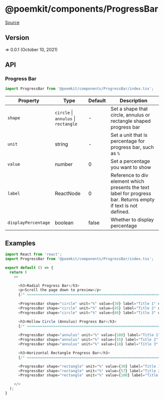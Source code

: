 # @poemkit/components/ProgressBar

[Source](https://github.com/xizon/poemkit/tree/main/src/client/components/ProgressBar)

## Version

=> 0.0.1 (October 10, 2021)

## API

### Progress Bar
```js
import ProgressBar from '@poemkit/components/ProgressBar/index.tsx';
```
| Property | Type | Default | Description |
| --- | --- | --- | --- |
| `shape` | `circle` \| `annulus` \| `rectangle`  | - | Set a shape that circle, annulus or rectangle shaped progress bar |
| `unit` | string  | - | Set a unit that is percentage for progress bar, such as `%` |
| `value` | number  | 0 | Set a percentage you want to show |
| `label` | ReactNode  | 0 | Reference to div element which presents the text label for progress bar. Returns empty if text is not defined. |
| `displayPercentage` | boolean  | false | Whether to display percentage |



## Examples

```js
import React from 'react';
import ProgressBar from '@poemkit/components/ProgressBar/index.tsx';

export default () => {
  return (
    <>

      <h3>Radial Progress Bar</h3>
      <p>Scroll the page down to preview</p>
      {/* ================================================================== */} 
      
      <ProgressBar shape="circle" unit="%" value={30} label="Title 1" displayPercentage={true} />
      <ProgressBar shape="circle" unit="%" value={45} label="Title 2" displayPercentage={true} />
      <ProgressBar shape="circle" unit="%" value={66} label="Title 3" displayPercentage={true} />

      <h3>Hollow Circle (Annulus) Progress Bar</h3>
      {/* ================================================================== */} 
      
      <ProgressBar shape="annulus" unit="%" value={100} label="Title 1" displayPercentage={true} />
      <ProgressBar shape="annulus" unit="%" value={55} label="Title 2" displayPercentage={true} />
      <ProgressBar shape="annulus" unit="%" value={18} label="Title 3" displayPercentage={true} />

      <h3>Horizontal Rectangle Progress Bar</h3>
      {/* ================================================================== */} 

      <ProgressBar shape="rectangle" unit="%" value={30} label="Title 1" displayPercentage={true} />
      <ProgressBar shape="rectangle" unit="%" value={57} label="Title 2" displayPercentage={true} />
      <ProgressBar shape="rectangle" unit="%" value={100} label="Title 3" displayPercentage={true} />

    </>
  );
}

```